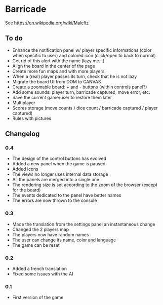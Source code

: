 # Barricade

See https://en.wikipedia.org/wiki/Malefiz


## To do

* Enhance the notification panel w/ player specific informations (color when specific to user) and colored icon (click/open to back to normal)
* Get rid of this alert with the name (lazy me...)
* Align the board in the center of the page
* Create more fun maps and with more players
* When a (real) player passes its turn, check that he is not lazy
* Migrate the board UI from DOM to CANVAS
* Create a zoomable board: + and - buttons (within controls panel?)
* Add some sounds: player turn, barricade captured, move error, etc.
* Save the current game/user to restore them later
* Multiplayer
* Scores storage (move counts / dice count / barricade captured / player captured)
* Rules with pictures


## Changelog

### 0.4

* The design of the control buttons has evolved
* Added a new panel when the game is paused
* Added icons
* The views no longer uses internal data storage
* All the panels are merged into a single one
* The rendering size is set according to the zoom of the browser (except for the board)
* The events dedicated to the panel have better names
* The errors are now thrown to the console


### 0.3

* Made the translation from the settings panel an instantaneous change
* Changed the 2 players map
* The players now have random names
* The user can change its name, color and language
* The game can be reset


### 0.2

* Added a french translation
* Fixed some issues with the AI


### 0.1

* First version of the game
